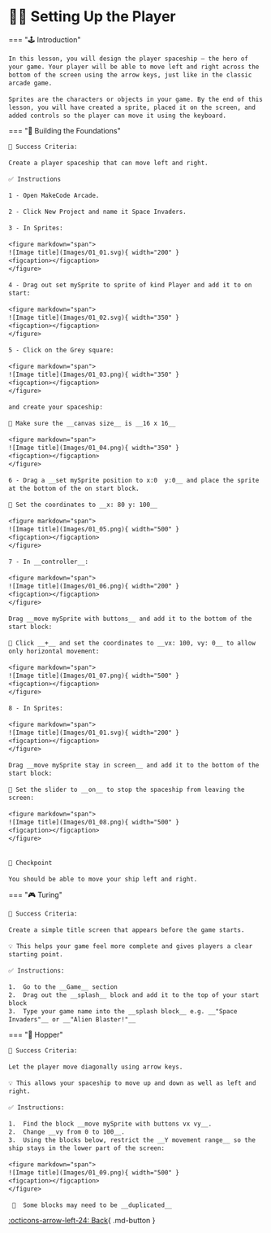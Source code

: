 # 👨‍🚀 Setting Up the Player

=== "🕹️ Introduction"

    In this lesson, you will design the player spaceship — the hero of your game. Your player will be able to move left and right across the bottom of the screen using the arrow keys, just like in the classic arcade game.

    Sprites are the characters or objects in your game. By the end of this lesson, you will have created a sprite, placed it on the screen, and added controls so the player can move it using the keyboard.

=== "🧱 Building the Foundations"

    🎯 Success Criteria:

    Create a player spaceship that can move left and right.

    ✅ Instructions

    1 - Open MakeCode Arcade.

    2 - Click New Project and name it Space Invaders.

    3 - In Sprites:

    <figure markdown="span">
    ![Image title](Images/01_01.svg){ width="200" }
    <figcaption></figcaption>
    </figure>

    4 - Drag out set mySprite to sprite of kind Player and add it to on start:

    <figure markdown="span">
    ![Image title](Images/01_02.svg){ width="350" }
    <figcaption></figcaption>
    </figure>

    5 - Click on the Grey square:

    <figure markdown="span">
    ![Image title](Images/01_03.png){ width="350" }
    <figcaption></figcaption>
    </figure>

    and create your spaceship:

    🚨 Make sure the __canvas size__ is __16 x 16__

    <figure markdown="span">
    ![Image title](Images/01_04.png){ width="350" }
    <figcaption></figcaption>
    </figure>

    6 - Drag a __set mySprite position to x:0  y:0__ and place the sprite at the bottom of the on start block. 

    🚨 Set the coordinates to __x: 80 y: 100__

    <figure markdown="span">
    ![Image title](Images/01_05.png){ width="500" }
    <figcaption></figcaption>
    </figure>

    7 - In __controller__: 

    <figure markdown="span">
    ![Image title](Images/01_06.png){ width="200" }
    <figcaption></figcaption>
    </figure>

    Drag __move mySprite with buttons__ and add it to the bottom of the start block:

    🚨 Click __+__ and set the coordinates to __vx: 100, vy: 0__ to allow only horizontal movement:

    <figure markdown="span">
    ![Image title](Images/01_07.png){ width="500" }
    <figcaption></figcaption>
    </figure>

    8 - In Sprites:

    <figure markdown="span">
    ![Image title](Images/01_01.svg){ width="200" }
    <figcaption></figcaption>
    </figure>

    Drag __move mySprite stay in screen__ and add it to the bottom of the start block:

    🚨 Set the slider to __on__ to stop the spaceship from leaving the screen:

    <figure markdown="span">
    ![Image title](Images/01_08.png){ width="500" }
    <figcaption></figcaption>
    </figure>


    🧪 Checkpoint

    You should be able to move your ship left and right.

=== "🎮 Turing" 

    🎯 Success Criteria:
    
    Create a simple title screen that appears before the game starts.

    💡 This helps your game feel more complete and gives players a clear starting point.

    ✅ Instructions:

	1.	Go to the __Game__ section
	2.	Drag out the __splash__ block and add it to the top of your start block
	3.	Type your game name into the __splash block__ e.g. __"Space Invaders"__ or __"Alien Blaster!"__

=== "👾 Hopper"    

    🎯 Success Criteria: 
    
    Let the player move diagonally using arrow keys.

    💡 This allows your spaceship to move up and down as well as left and right.

    ✅ Instructions:

    1.	Find the block __move mySprite with buttons vx vy__.
    2.	Change __vy from 0 to 100__.
    3.  Using the blocks below, restrict the __Y movement range__ so the ship stays in the lower part of the screen:

    <figure markdown="span">
    ![Image title](Images/01_09.png){ width="500" }
    <figcaption></figcaption>
    </figure>

     🚨  Some blocks may need to be __duplicated__

[:octicons-arrow-left-24: Back](lessons.md){ .md-button }


    